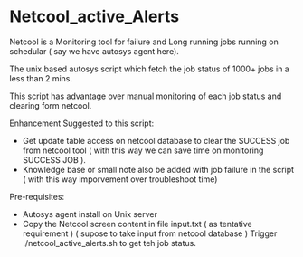 # Netcool_active_Alerts

Netcool is a Monitoring tool for failure and Long running jobs running on schedular ( say we have autosys agent here).

The unix based autosys script which fetch the job status of 1000+ jobs in a less than 2 mins. 

This script has advantage over manual monitoring of each job status and clearing form netcool.

Enhancement Suggested to this script:
  - Get update table access on netcool database to clear the SUCCESS job from netcool tool ( with this way we can save time on monitoring SUCCESS JOB ).
  - Knowledge base or small note also be added with job failure in the script ( with this way imporvement over troubleshoot time) 
  
Pre-requisites:
  - Autosys agent install on Unix server
  - Copy the Netcool screen content in file input.txt ( as tentative requirement ) ( supose to take input from netcool database )
Trigger ./netcool_active_alerts.sh to get teh job status.
